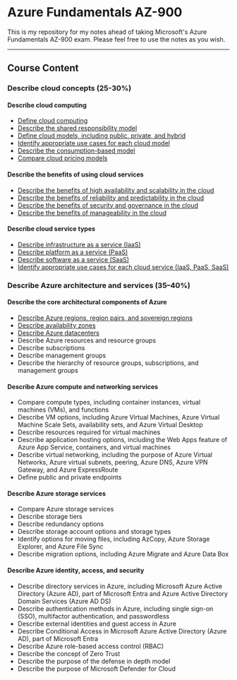 # Azure Fundamentals AZ-900
This is my repository for my notes ahead of taking Microsoft's Azure Fundamentals AZ-900 exam. Please feel free to use the notes as you wish.

---

## Course Content
### Describe cloud concepts (25-30%)
#### Describe cloud computing
* [Define cloud computing](./01%20Principles%20of%20Cloud%20Computing.md)
* [Describe the shared responsibility model](./04b%20Shared%20Responsibility%20Model.md)
* [Define cloud models, including public, private, and hybrid](./06%20Cloud%20Deployment%20Models.md)
* [Identify appropriate use cases for each cloud model](./06%20Cloud%20Deployment%20Models.md)
* [Describe the consumption-based model](./04%20Consumption%20Based%20Model.md)
* [Compare cloud pricing models](/03%20CapEx%20vs%20OpEx.md)

#### Describe the benefits of using cloud services
* [Describe the benefits of high availability and scalability in the cloud](./01%20Principles%20of%20Cloud%20Computing.md)
* [Describe the benefits of reliability and predictability in the cloud](./01b%20More%20Cloud%20Benefits.md)
* [Describe the benefits of security and governance in the cloud](./01b%20More%20Cloud%20Benefits.md)
* [Describe the benefits of manageability in the cloud](./01b%20More%20Cloud%20Benefits.md)
#### Describe cloud service types
* [Describe infrastructure as a service (IaaS)](./05%20Cloud%20Service%20Models.md)
* [Describe platform as a service (PaaS)](./05%20Cloud%20Service%20Models.md)
* [Describe software as a service (SaaS)](./05%20Cloud%20Service%20Models.md)
* [Identify appropriate use cases for each cloud service (IaaS, PaaS, SaaS)](./05%20Cloud%20Service%20Models.md)

### Describe Azure architecture and services (35–40%)
#### Describe the core architectural components of Azure
* [Describe Azure regions, region pairs, and sovereign regions](./07%20Regions.md)
* [Describe availability zones](/07%20Regions.md)
* [Describe Azure datacenters](./07%20Regions.md)
* Describe Azure resources and resource groups
* Describe subscriptions
* Describe management groups
* Describe the hierarchy of resource groups, subscriptions, and management groups

#### Describe Azure compute and networking services
* Compare compute types, including container instances, virtual machines (VMs), and functions
* Describe VM options, including Azure Virtual Machines, Azure Virtual Machine Scale Sets, 
availability sets, and Azure Virtual Desktop
* Describe resources required for virtual machines
* Describe application hosting options, including the Web Apps feature of Azure App Service, 
containers, and virtual machines
* Describe virtual networking, including the purpose of Azure Virtual Networks, Azure virtual 
subnets, peering, Azure DNS, Azure VPN Gateway, and Azure ExpressRoute
* Define public and private endpoints

#### Describe Azure storage services
* Compare Azure storage services
* Describe storage tiers
* Describe redundancy options
* Describe storage account options and storage types
* Identify options for moving files, including AzCopy, Azure Storage Explorer, and Azure File Sync
* Describe migration options, including Azure Migrate and Azure Data Box

#### Describe Azure identity, access, and security
* Describe directory services in Azure, including Microsoft Azure Active Directory (Azure AD), part 
of Microsoft Entra and Azure Active Directory Domain Services (Azure AD DS)
* Describe authentication methods in Azure, including single sign-on (SSO), multifactor 
authentication, and passwordless
* Describe external identities and guest access in Azure
* Describe Conditional Access in Microsoft Azure Active Directory (Azure AD), part of Microsoft 
Entra
* Describe Azure role-based access control (RBAC)
* Describe the concept of Zero Trust
* Describe the purpose of the defense in depth model
* Describe the purpose of Microsoft Defender for Cloud
